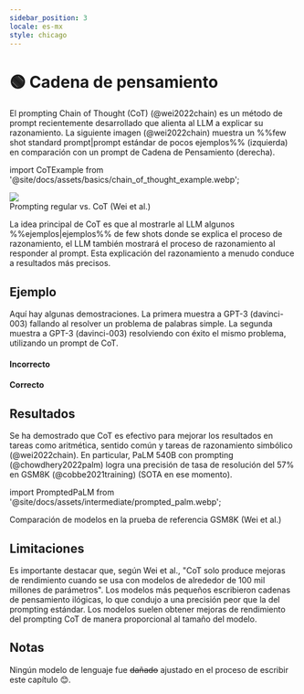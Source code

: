 ```yaml
---
sidebar_position: 3
locale: es-mx
style: chicago
---
```


# 🟢 Cadena de pensamiento

El prompting Chain of Thought (CoT) (@wei2022chain) es un método de prompt recientemente desarrollado que alienta al LLM a explicar su razonamiento. La siguiente imagen (@wei2022chain) muestra un %%few shot standard prompt|prompt estándar de pocos ejemplos%% (izquierda) en comparación con un prompt de Cadena de Pensamiento (derecha).

import CoTExample from '@site/docs/assets/basics/chain_of_thought_example.webp';

<div style={{textAlign: 'center'}}>
  <img src={CoTExample} style={{width: "750px"}}/>
</div>

<div style={{textAlign: 'center'}}>
Prompting regular vs. CoT (Wei et al.)
</div>

La idea principal de CoT es que al mostrarle al LLM algunos %%ejemplos|ejemplos%% de few shots donde se explica el proceso de razonamiento, el LLM también mostrará el proceso de razonamiento al responder al prompt. Esta explicación del razonamiento a menudo conduce a resultados más precisos.

## Ejemplo

Aquí hay algunas demostraciones. La primera muestra a GPT-3 (davinci-003) fallando al resolver un problema de palabras simple. La segunda muestra a GPT-3 (davinci-003) resolviendo con éxito el mismo problema, utilizando un prompt de CoT.

#### Incorrecto

<div trydyno-embed="" openai-model="text-davinci-003" initial-prompt="¿Cuál es la forma más rápida de llegar al trabajo?\nOpción 1: Tomar un autobús de 1000 minutos, luego un tren de media hora y finalmente un paseo en bicicleta de 10 minutos.\nOpción 2: Tomar un autobús de 800 minutos, luego un tren de una hora y finalmente un paseo en bicicleta de 30 minutos." initial-response="La opción 1 es una forma más rápida de llegar al trabajo." max-tokens="256" box-rows="7" model-temp="0" top-p="0"></div>

#### Correcto

<div trydyno-embed="" openai-model="text-davinci-003" initial-prompt="¿Cuál es la forma más rápida de llegar a casa?\nOpción 1: Tomar un autobús de 10 minutos, luego un autobús de 40 minutos y finalmente un tren de 10 minutos.\nOpción 2: Tomar un tren de 90 minutos, luego un paseo en bicicleta de 45 minutos y finalmente un autobús de 10 minutos.\nOpción 1: tomará 10+40+10=60 minutos.\nOpción 2: tomará 90+45+10=145 minutos.\nSince Dado que la opción 1 tarda 60 minutos y la opción 2 tarda 145 minutos, la opción 1 es más rápida.\n\n¿Cuál es la forma más rápida de llegar al trabajo? \nOpción 1: Tomar un autobús de 1000 minutos, luego un tren de media hora y finalmente un paseo en bicicleta de 10 minutos. \nOpción 2: Tomar un autobús de 800 minutos, luego un tren de una hora y finalmente un paseo en bicicleta de 30 minutos." initial-response="La opción 1 tomará 1000+30+10=1040 minutos.
La opción 2 tomará 800+60+30=890 minutos.
Dado que la opción 2 tarda 890 minutos y la opción 1 tarda 1040 minutos, la opción 2 es más rápida." max-tokens="256" box-rows="18" model-temp="0" top-p="0"></div>

## Resultados

Se ha demostrado que CoT es efectivo para mejorar los resultados en tareas como aritmética, sentido común y tareas de razonamiento simbólico (@wei2022chain). En particular, PaLM 540B con prompting (@chowdhery2022palm) logra una precisión de tasa de resolución del 57% en GSM8K (@cobbe2021training) (SOTA en ese momento).

import PromptedPaLM from '@site/docs/assets/intermediate/prompted_palm.webp';

<div style={{textAlign: 'center'}}>
  <LazyLoadImage src={PromptedPaLM} style={{width: "300px"}} />
</div>

<div style={{textAlign: 'center'}}>
Comparación de modelos en la prueba de referencia GSM8K (Wei et al.)
</div>

## Limitaciones

Es importante destacar que, según Wei et al., "CoT solo produce mejoras de rendimiento cuando se usa con modelos de alrededor de 100 mil millones de parámetros". Los modelos más pequeños escribieron cadenas de pensamiento ilógicas, lo que condujo a una precisión peor que la del prompting estándar. Los modelos suelen obtener mejoras de rendimiento del prompting CoT de manera proporcional al tamaño del modelo.

## Notas

Ningún modelo de lenguaje fue ~~dañado~~ ajustado en el proceso de escribir este capítulo 😊.
